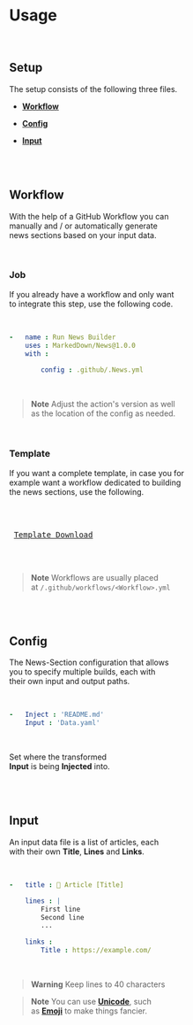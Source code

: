 

# Usage

<br>

## Setup

The setup consists of the following three files.

-   **[Workflow]**

-   **[Config]**

-   **[Input]**

<br>
<br>

## Workflow

With the help of a GitHub Workflow you can  
manually and / or automatically generate  
news sections based on your input data.

<br>

### Job

If you already have a workflow and only want  
to integrate this step, use the following code.

<br>

```yaml
-   name : Run News Builder
    uses : MarkedDown/News@1.0.0
    with :
        
        config : .github/.News.yml
```

<br>

> **Note** Adjust the action's version as well  
> as the location of the config as needed.

<br>

### Template

If you want a complete template, in case you for  
example want a workflow dedicated to building  
the news sections, use the following.

<br>

<kbd> <br> [Template Download][Template] <br> </kbd>

<br>

> **Note** Workflows are usually placed   
> at `/.github/workflows/<Workflow>.yml`

<br>
<br>

## Config

The News-Section configuration that allows  
you to specify multiple builds, each with  
their own input and output paths.

<br>

```yaml
-   Inject : 'README.md'
    Input : 'Data.yaml'
```

<br>

Set where the transformed  
**Input** is being **Injected** into.

<br>
<br>

## Input

An input data file is a list of articles, each   
with their own **Title**, **Lines** and **Links**.

<br>

```yaml
-   title : 🍡 Article [Title]

    lines : |
        First line
        Second line
        ...
        
    links :
        Title : https://example.com/
```

<br>

> **Warning** Keep lines to 40 characters

> **Note** You can use **[Unicode]**, such  
> as **[Emoji]** to make things fancier.

<br>


<!----------------------------------------------------------------------------->

[Workflow]: #workflow
[Config]: #config
[Input]: #input

[Template]: ./Template.yaml
[Unicode]: https://unicode-table.com/en/
[Emoji]: https://unicode-table.com/en/emoji/
